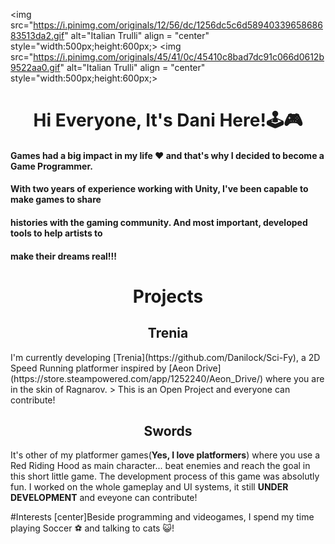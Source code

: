 
<img src="https://i.pinimg.com/originals/12/56/dc/1256dc5c6d5894033965868683513da2.gif" alt="Italian Trulli" align = "center" style="width:500px;height:600px;>
<img src="https://i.pinimg.com/originals/45/41/0c/45410c8bad7dc91c066d0612b9522aa0.gif" alt="Italian Trulli" align = "center" style="width:500px;height:600px;>
<H1 align = "center">Hi Everyone, It's Dani Here!🕹🎮</h1>

#### Games had a big impact in my life ❤ and that's why I decided to become a Game Programmer.
#### With two years of experience working with Unity, I've been capable to make games to share
#### histories with the gaming community. And most important, developed tools to help artists to
#### make their dreams real!!! 

<h1 align = "center"> Projects</h1>
<H2 align = "center"> Trenia </H2>
I'm currently developing [Trenia](https://github.com/Danilock/Sci-Fy), a 2D Speed Running platformer inspired by [Aeon Drive](https://store.steampowered.com/app/1252240/Aeon_Drive/) where you are in the skin of Ragnarov.
> This is an Open Project and everyone can contribute!


<H2 align = "center"> Swords </H2>
It's other of my platformer games(<b>Yes, I love platformers</b>) where you use a Red Riding Hood as main character... beat enemies and reach the goal in this short little game.
The development process of this game was absolutly fun. I worked on the whole gameplay and UI systems, it still <b>UNDER DEVELOPMENT</b> and eveyone can contribute!

#Interests
[center]Beside programming and videogames, I spend my time playing Soccer ⚽ and talking to cats 😺!


<!--
**Danilock/Danilock** is a ✨ _special_ ✨ repository because its `README.md` (this file) appears on your GitHub profile.

Here are some ideas to get you started:

- 🔭 I’m currently working on ...
- 🌱 I’m currently learning ...
- 👯 I’m looking to collaborate on ...
- 🤔 I’m looking for help with ...
- 💬 Ask me about ...
- 📫 How to reach me: ...
- 😄 Pronouns: ...
- ⚡ Fun fact: ...
-->
